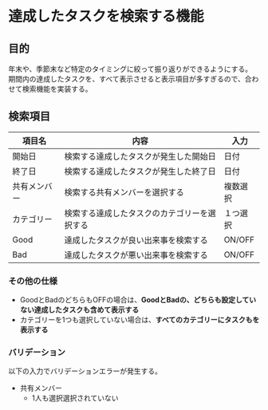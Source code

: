 # 達成したタスクを検索する機能 

## 目的
年末や、季節末など特定のタイミングに絞って振り返りができるようにする。<br/>
期間内の達成したタスクを、すべて表示させると表示項目が多すぎるので、合わせて検索機能を実装する。

## 検索項目

|  項目名  | 内容  | 入力 |
| ---- | ---- | ---- |
|  開始日  | 検索する達成したタスクが発生した開始日 | 日付 |
|  終了日  | 検索する達成したタスクが発生した終了日 | 日付|
|  共有メンバー  | 検索する共有メンバーを選択する | 複数選択 |
|  カテゴリー  | 検索する達成したタスクのカテゴリーを選択する | １つ選択 |
|  Good  | 達成したタスクが良い出来事を検索する | ON/OFF |
|  Bad  | 達成したタスクが悪い出来事を検索する | ON/OFF |

### その他の仕様

 - GoodとBadのどちらもOFFの場合は、**GoodとBadの、どちらも設定していない達成したタスクも含めて表示する**
 - カテゴリーを1つも選択していない場合は、**すべてのカテゴリーにタスクもを表示する**

### バリデーション

以下の入力でバリデーションエラーが発生する。

 - 共有メンバー
   - 1人も選択選択されていない